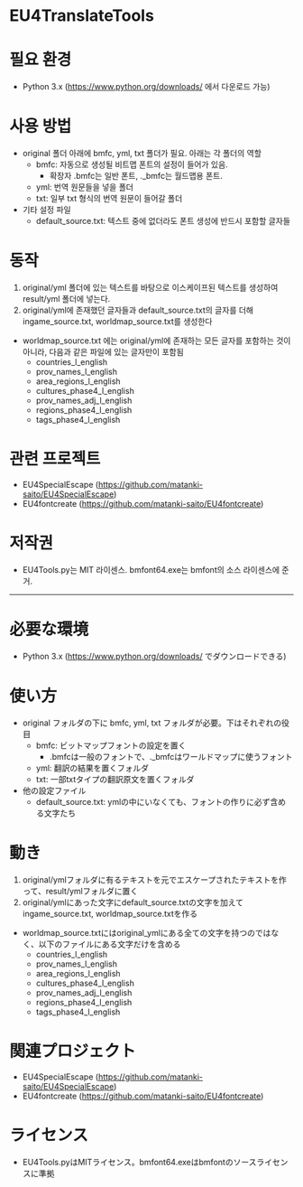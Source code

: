 # EU4TranslateTools

필요 환경
=========
* Python 3.x (https://www.python.org/downloads/ 에서 다운로드 가능)

사용 방법
=========

* original 폴더 아래에 bmfc, yml, txt 폴더가 필요. 아래는 각 폴더의 역할
  * bmfc: 자동으로 생성될 비트맵 폰트의 설정이 들어가 있음.
    * 확장자 .bmfc는 일반 폰트, ._bmfc는 월드맵용 폰트.
  * yml: 번역 원문들을 넣을 폴더
  * txt: 일부 txt 형식의 번역 원문이 들어갈 폴더
* 기타 설정 파일
  * default_source.txt: 텍스트 중에 없더라도 폰트 생성에 반드시 포함할 글자들

동작
===
1. original/yml 폴더에 있는 텍스트를 바탕으로 이스케이프된 텍스트를 생성하여 result/yml 폴더에 넣는다.
2. original/yml에 존재했던 글자들과 default_source.txt의 글자를 더해 ingame_source.txt, worldmap_source.txt를 생성한다
  * worldmap_source.txt 에는 original/yml에 존재하는 모든 글자를 포함하는 것이 아니라, 다음과 같은 파일에 있는 글자만이 포함됨
    * countries_l_english
    * prov_names_l_english
    * area_regions_l_english
    * cultures_phase4_l_english
    * prov_names_adj_l_english
    * regions_phase4_l_english
    * tags_phase4_l_english

관련 프로젝트
=======
* EU4SpecialEscape (https://github.com/matanki-saito/EU4SpecialEscape)
* EU4fontcreate (https://github.com/matanki-saito/EU4fontcreate)

저작권
===
* EU4Tools.py는 MIT 라이센스. bmfont64.exe는 bmfont의 소스 라이센스에 준거.

------

必要な環境
=====
* Python 3.x (https://www.python.org/downloads/ でダウンロードできる)

使い方
===

* original フォルダの下に bmfc, yml, txt フォルダが必要。下はそれぞれの役目
  * bmfc: ビットマップフォントの設定を置く
    * .bmfcは一般のフォントで、._bmfcはワールドマップに使うフォント
  * yml: 翻訳の結果を置くフォルダ
  * txt: 一部txtタイプの翻訳原文を置くフォルダ
* 他の設定ファイル
  * default_source.txt: ymlの中にいなくても、フォントの作りに必ず含める文字たち

動き
===

1. original/ymlフォルダに有るテキストを元でエスケープされたテキストを作って、result/ymlフォルダに置く
2. original/ymlにあった文字にdefault_source.txtの文字を加えてingame_source.txt, worldmap_source.txtを作る
  * worldmap_source.txtにはoriginal_ymlにある全ての文字を持つのではなく、以下のファイルにある文字だけを含める
    * countries_l_english
    * prov_names_l_english
    * area_regions_l_english
    * cultures_phase4_l_english
    * prov_names_adj_l_english
    * regions_phase4_l_english
    * tags_phase4_l_english

関連プロジェクト
=======
* EU4SpecialEscape (https://github.com/matanki-saito/EU4SpecialEscape)
* EU4fontcreate (https://github.com/matanki-saito/EU4fontcreate)

ライセンス
=====
* EU4Tools.pyはMITライセンス。bmfont64.exeはbmfontのソースライセンスに準拠
